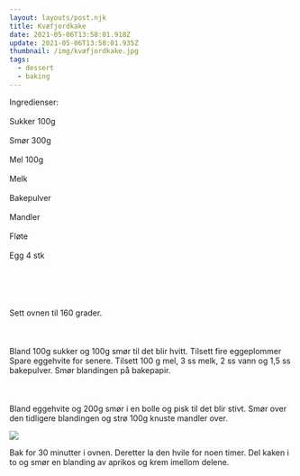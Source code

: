 ```yaml
---
layout: layouts/post.njk
title: Kvæfjordkake
date: 2021-05-06T13:58:01.918Z
update: 2021-05-06T13:58:01.935Z
thumbnail: /img/kvæfjordkake.jpg
tags:
  - dessert
  - baking
---
```


Ingredienser:\
\
Sukker 100g\
\
Smør 300g\
\
Mel 100g\
\
Melk\
\
Bakepulver\
\
Mandler\
\
Fløte\
\
Egg 4 stk\
\
\
\
\
\
Sett ovnen til 160 grader.\
\
\
\
Bland 100g sukker og 100g smør til det blir hvitt. Tilsett fire eggeplommer  Spare eggehvite for senere. Tilsett 100 g mel, 3 ss melk, 2 ss vann og 1,5 ss bakepulver. Smør blandingen på bakepapir.\
\
\
\
Bland eggehvite og 200g smør i en bolle og pisk til det blir stivt. Smør over den tidligere blandingen og strø 100g knuste mandler over.

[![](https://camo.githubusercontent.com/4d98be534f1ec994e58e75e48c4a831ff8a4d43b901688723ffd3f050cba21ae/687474703a2f2f342e62702e626c6f6773706f742e636f6d2f2d322d5242415745597544732f554e747778706453706f492f41414141414141415175592f5875464c652d434b594e6b2f733332302f494d475f32303132313232365f3232343633342e6a7067)](http://4.bp.blogspot.com/-2-RBAWEYuDs/UNtwxpdSpoI/AAAAAAAAQuY/XuFLe-CKYNk/s1600/IMG_20121226_224634.jpg)

Bak for 30 minutter i ovnen. Deretter la den hvile for noen timer. Del kaken i to og smør en blanding av aprikos og krem imellom delene.
